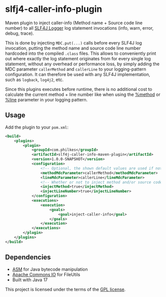 # slfj4-caller-info-plugin
Maven plugin to inject caller-info (Method name + Source code line number) to all [SLF4J Logger](https://www.slf4j.org/api/org/slf4j/Logger.html) log statement invocations (info, warn, error, debug, trace).

This is done by injecting `MDC.put(...)` calls before every SLF4J log invocation, putting the method name and source code line number hardcoded into the compiled `.class` files. This allows to conveniently print out where exactly the log statement originates from for every single log statement, without any overhead or performance loss, by simply adding the MDC parameter `callerMethod` and `callerLine` to your logging-pattern configuration. It can therefore be used with any SLF4J implementation, such as `logback`, `log4j2`, etc.

Since this plugins executes before runtime, there is no additional cost to calculate the current method + line number like when using the [%method](https://logback.qos.ch/manual/layouts.html#method) or [%line](https://logback.qos.ch/manual/layouts.html#line) parameter in your logging pattern.

## Usage
Add the plugin to your `pom.xml`:
```xml
<build>
    <plugins>
        <plugin>
            <groupId>com.philkes</groupId>
            <artifactId>slf4j-caller-info-maven-plugin</artifactId>
            <version>1.0.0-SNAPSHOT</version>
            <configuration>
                <!-- Optional, the shown default values are used if not present--> 
                <methodMdcParameter>callerMethod</methodMdcParameter>
                <lineMdcParameter>callerLine</lineMdcParameter>
                <!-- Whether or not to inject method and/or source code line number -->
                <injectMethod>true</injectMethod>
                <injectLineNumber>true</injectLineNumber>
            </configuration>
            <executions>
                <execution>
                    <goals>
                        <goal>inject-caller-info</goal>
                    </goals>
                </execution>
            </executions>
        </plugin>
    </plugins>
</build>
```

## Dependencies
- [ASM](https://asm.ow2.io/) for Java bytecode manipulation
- [Apache Commons IO](https://commons.apache.org/proper/commons-io/) for FileUtils
- Built with Java 17


This project is licensed under the terms of the [GPL license](./LICENSE.md).